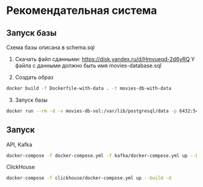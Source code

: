 # Рекомендательная система

## Запуск базы

Схема базы описана в schema.sql


1. Скачать файл сданными: https://disk.yandex.ru/d/Hmvueqd-2d6yRQ
   У файла с данными должно быть имя movies-database.sql

2. Создать образ
```bash
docker build -f Dockerfile-with-data . -t movies-db-with-data
```

3. Запуск базы
```bash
docker run --rm -d -v movies-db-vol:/var/lib/postgresql/data -p 6432:5432 --name=movies-db movies-db-with-data
```


## Запуск

API, Kafka
```bash
docker-compose -f docker-compose.yml -f kafka/docker-compose.yml up --build -d
```

ClickHouse
```bash
docker-compose -f clickhouse/docker-compose.yml up --build -d
```
